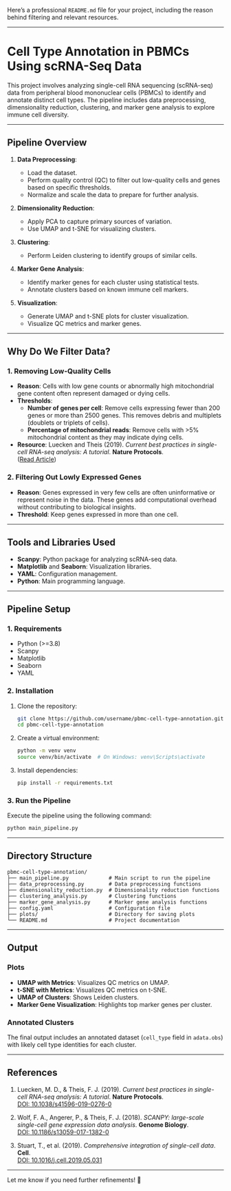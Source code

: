 Here’s a professional `README.md` file for your project, including the reason behind filtering and relevant resources.

---

# Cell Type Annotation in PBMCs Using scRNA-Seq Data

This project involves analyzing single-cell RNA sequencing (scRNA-seq) data from peripheral blood mononuclear cells (PBMCs) to identify and annotate distinct cell types. The pipeline includes data preprocessing, dimensionality reduction, clustering, and marker gene analysis to explore immune cell diversity.

---

## **Pipeline Overview**
1. **Data Preprocessing**: 
   - Load the dataset.
   - Perform quality control (QC) to filter out low-quality cells and genes based on specific thresholds.
   - Normalize and scale the data to prepare for further analysis.

2. **Dimensionality Reduction**:
   - Apply PCA to capture primary sources of variation.
   - Use UMAP and t-SNE for visualizing clusters.

3. **Clustering**:
   - Perform Leiden clustering to identify groups of similar cells.

4. **Marker Gene Analysis**:
   - Identify marker genes for each cluster using statistical tests.
   - Annotate clusters based on known immune cell markers.

5. **Visualization**:
   - Generate UMAP and t-SNE plots for cluster visualization.
   - Visualize QC metrics and marker genes.

---

## **Why Do We Filter Data?**

### **1. Removing Low-Quality Cells**
- **Reason**: Cells with low gene counts or abnormally high mitochondrial gene content often represent damaged or dying cells.
- **Thresholds**:
  - **Number of genes per cell**: Remove cells expressing fewer than 200 genes or more than 2500 genes. This removes debris and multiplets (doublets or triplets of cells).
  - **Percentage of mitochondrial reads**: Remove cells with >5% mitochondrial content as they may indicate dying cells.
- **Resource**: Luecken and Theis (2019). *Current best practices in single-cell RNA-seq analysis: A tutorial*. **Nature Protocols**.  
  ([Read Article](https://www.nature.com/articles/s41596-019-0276-0))  

### **2. Filtering Out Lowly Expressed Genes**
- **Reason**: Genes expressed in very few cells are often uninformative or represent noise in the data. These genes add computational overhead without contributing to biological insights.
- **Threshold**: Keep genes expressed in more than one cell.

---

## **Tools and Libraries Used**
- **Scanpy**: Python package for analyzing scRNA-seq data.
- **Matplotlib** and **Seaborn**: Visualization libraries.
- **YAML**: Configuration management.
- **Python**: Main programming language.

---

## **Pipeline Setup**

### **1. Requirements**
- Python (>=3.8)
- Scanpy
- Matplotlib
- Seaborn
- YAML

### **2. Installation**
1. Clone the repository:
   ```bash
   git clone https://github.com/username/pbmc-cell-type-annotation.git
   cd pbmc-cell-type-annotation
   ```
2. Create a virtual environment:
   ```bash
   python -m venv venv
   source venv/bin/activate  # On Windows: venv\Scripts\activate
   ```
3. Install dependencies:
   ```bash
   pip install -r requirements.txt
   ```

### **3. Run the Pipeline**
Execute the pipeline using the following command:
```bash
python main_pipeline.py
```

---

## **Directory Structure**

```
pbmc-cell-type-annotation/
├── main_pipeline.py             # Main script to run the pipeline
├── data_preprocessing.py        # Data preprocessing functions
├── dimensionality_reduction.py  # Dimensionality reduction functions
├── clustering_analysis.py       # Clustering functions
├── marker_gene_analysis.py      # Marker gene analysis functions
├── config.yaml                  # Configuration file
├── plots/                       # Directory for saving plots
└── README.md                    # Project documentation
```

---

## **Output**

### **Plots**
- **UMAP with Metrics**: Visualizes QC metrics on UMAP.
- **t-SNE with Metrics**: Visualizes QC metrics on t-SNE.
- **UMAP of Clusters**: Shows Leiden clusters.
- **Marker Gene Visualization**: Highlights top marker genes per cluster.

### **Annotated Clusters**
The final output includes an annotated dataset (`cell_type` field in `adata.obs`) with likely cell type identities for each cluster.

---

## **References**

1. Luecken, M. D., & Theis, F. J. (2019). *Current best practices in single-cell RNA-seq analysis: A tutorial*. **Nature Protocols**.  
   [DOI: 10.1038/s41596-019-0276-0](https://www.nature.com/articles/s41596-019-0276-0)

2. Wolf, F. A., Angerer, P., & Theis, F. J. (2018). *SCANPY: large-scale single-cell gene expression data analysis*. **Genome Biology**.  
   [DOI: 10.1186/s13059-017-1382-0](https://genomebiology.biomedcentral.com/articles/10.1186/s13059-017-1382-0)

3. Stuart, T., et al. (2019). *Comprehensive integration of single-cell data*. **Cell**.  
   [DOI: 10.1016/j.cell.2019.05.031](https://doi.org/10.1016/j.cell.2019.05.031)

---

Let me know if you need further refinements! 🌟

